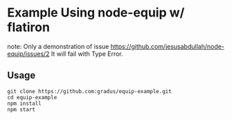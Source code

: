 # Example Using node-equip w/ flatiron

note: Only a demonstration of issue https://github.com/jesusabdullah/node-equip/issues/2
It will fail with Type Error. 

## Usage

    git clone https://github.com:gradus/equip-example.git
    cd equip-example
    npm install
    npm start
